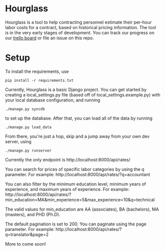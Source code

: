 # Hourglass

Hourglass is a tool to help contracting personnel estimate their per-hour labor costs for a contract, based on historical pricing information. The tool is in the very early stages of development. You can track our progress on our [trello board](https://trello.com/b/LjXJaVbZ/prices) or file an issue on this repo. 

# Setup

To install the requirements, use 
```
pip install -r requirements.txt
```

Currently, Hourglass is a basic Django project. You can get started by creating a local_settings.py file (based off of local_settings.example.py) with your local database configuration, and running 

```
./manage.py syncdb
```

to set up the database. After that, you can load all of the data by running 
```
./manage.py load_data
```

From there, you're just a hop, skip and a jump away from your own dev server, using 
```
./manage.py runserver
```

Currently the only endpoint is http://localhost:8000/api/rates/

You can search for prices of specific labor categories by using the q parameter. For example:
http://localhost:8000/api/rates/?q=accountant

You can also filter by the minimum education level, minimum years of experience, and maximum years of experience. For example:
http://localhost:8000/api/rates/?min_education=MA&min_experience=5&max_experience=10&q=technical

The valid values for min_education are AA (associates), BA (bachelors), MA (masters), and PHD (Ph.D).

The default pagination is set to 200. You can paginate using the page parameter. For example:
http://localhost:8000/api/rates/?q=translator&page=2

More to come soon!
